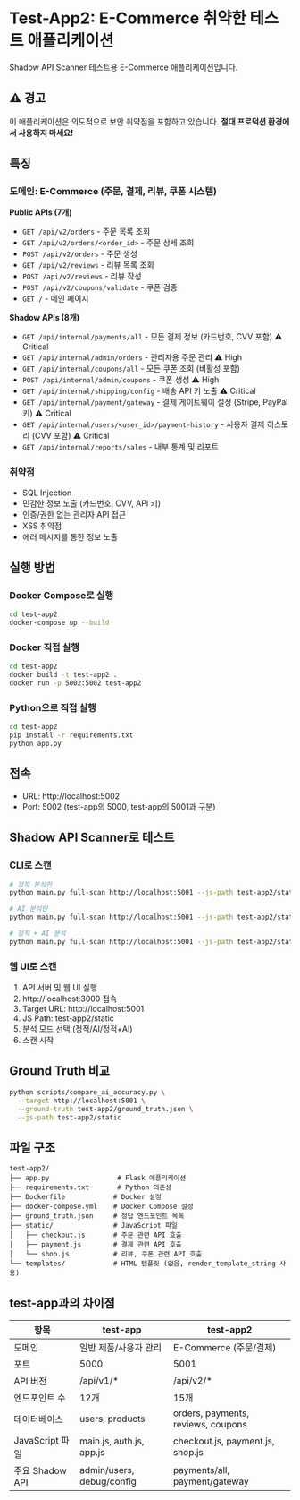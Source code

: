 # Test-App2: E-Commerce 취약한 테스트 애플리케이션

Shadow API Scanner 테스트용 E-Commerce 애플리케이션입니다.

## ⚠️ 경고
이 애플리케이션은 의도적으로 보안 취약점을 포함하고 있습니다.
**절대 프로덕션 환경에서 사용하지 마세요!**

## 특징

### 도메인: E-Commerce (주문, 결제, 리뷰, 쿠폰 시스템)

**Public APIs (7개)**
- `GET /api/v2/orders` - 주문 목록 조회
- `GET /api/v2/orders/<order_id>` - 주문 상세 조회
- `POST /api/v2/orders` - 주문 생성
- `GET /api/v2/reviews` - 리뷰 목록 조회
- `POST /api/v2/reviews` - 리뷰 작성
- `POST /api/v2/coupons/validate` - 쿠폰 검증
- `GET /` - 메인 페이지

**Shadow APIs (8개)**
- `GET /api/internal/payments/all` - 모든 결제 정보 (카드번호, CVV 포함) ⚠️ Critical
- `GET /api/internal/admin/orders` - 관리자용 주문 관리 ⚠️ High
- `GET /api/internal/coupons/all` - 모든 쿠폰 조회 (비활성 포함)
- `POST /api/internal/admin/coupons` - 쿠폰 생성 ⚠️ High
- `GET /api/internal/shipping/config` - 배송 API 키 노출 ⚠️ Critical
- `GET /api/internal/payment/gateway` - 결제 게이트웨이 설정 (Stripe, PayPal 키) ⚠️ Critical
- `GET /api/internal/users/<user_id>/payment-history` - 사용자 결제 히스토리 (CVV 포함) ⚠️ Critical
- `GET /api/internal/reports/sales` - 내부 통계 및 리포트

### 취약점
- SQL Injection
- 민감한 정보 노출 (카드번호, CVV, API 키)
- 인증/권한 없는 관리자 API 접근
- XSS 취약점
- 에러 메시지를 통한 정보 노출

## 실행 방법

### Docker Compose로 실행
```bash
cd test-app2
docker-compose up --build
```

### Docker 직접 실행
```bash
cd test-app2
docker build -t test-app2 .
docker run -p 5002:5002 test-app2
```

### Python으로 직접 실행
```bash
cd test-app2
pip install -r requirements.txt
python app.py
```

## 접속
- URL: http://localhost:5002
- Port: 5002 (test-app의 5000, test-app의 5001과 구분)

## Shadow API Scanner로 테스트

### CLI로 스캔
```bash
# 정적 분석만
python main.py full-scan http://localhost:5001 --js-path test-app2/static --static-only

# AI 분석만
python main.py full-scan http://localhost:5001 --js-path test-app2/static --ai-only

# 정적 + AI 분석
python main.py full-scan http://localhost:5001 --js-path test-app2/static --ai
```

### 웹 UI로 스캔
1. API 서버 및 웹 UI 실행
2. http://localhost:3000 접속
3. Target URL: http://localhost:5001
4. JS Path: test-app2/static
5. 분석 모드 선택 (정적/AI/정적+AI)
6. 스캔 시작

## Ground Truth 비교
```bash
python scripts/compare_ai_accuracy.py \
  --target http://localhost:5001 \
  --ground-truth test-app2/ground_truth.json \
  --js-path test-app2/static
```

## 파일 구조
```
test-app2/
├── app.py                 # Flask 애플리케이션
├── requirements.txt       # Python 의존성
├── Dockerfile            # Docker 설정
├── docker-compose.yml    # Docker Compose 설정
├── ground_truth.json     # 정답 엔드포인트 목록
├── static/               # JavaScript 파일
│   ├── checkout.js       # 주문 관련 API 호출
│   ├── payment.js        # 결제 관련 API 호출
│   └── shop.js           # 리뷰, 쿠폰 관련 API 호출
└── templates/            # HTML 템플릿 (없음, render_template_string 사용)
```

## test-app과의 차이점

| 항목 | test-app | test-app2 |
|------|----------|-----------|
| 도메인 | 일반 제품/사용자 관리 | E-Commerce (주문/결제) |
| 포트 | 5000 | 5001 |
| API 버전 | /api/v1/* | /api/v2/* |
| 엔드포인트 수 | 12개 | 15개 |
| 데이터베이스 | users, products | orders, payments, reviews, coupons |
| JavaScript 파일 | main.js, auth.js, app.js | checkout.js, payment.js, shop.js |
| 주요 Shadow API | admin/users, debug/config | payments/all, payment/gateway |
